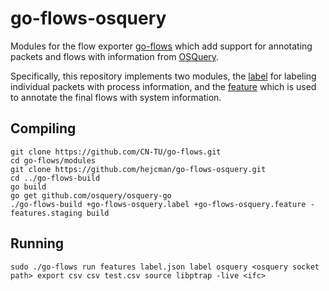 # go-flows-osquery

Modules for the flow exporter [go-flows](https://github.com/CN-TU/go-flows) which add support
for annotating packets and flows with information from [OSQuery](https://www.osquery.io).

Specifically, this repository implements two modules, the [label](/label) for labeling individual
packets with process information, and the [feature](/feature) which is used to annotate the final flows
with system information.

## Compiling

```shell
git clone https://github.com/CN-TU/go-flows.git
cd go-flows/modules
git clone https://github.com/hejcman/go-flows-osquery.git
cd ../go-flows-build
go build
go get github.com/osquery/osquery-go
./go-flows-build +go-flows-osquery.label +go-flows-osquery.feature -features.staging build
```

## Running

```shell
sudo ./go-flows run features label.json label osquery <osquery socket path> export csv csv test.csv source libptrap -live <ifc>
```
